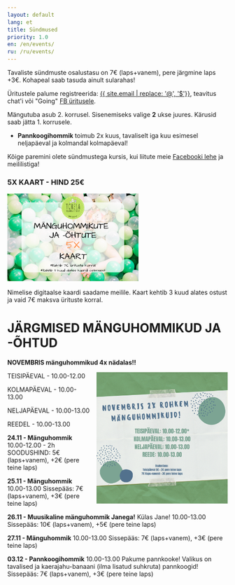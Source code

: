 ```yaml
---
layout: default
lang: et
title: Sündmused
priority: 1.0
en: /en/events/
ru: /ru/events/
---
```


Tavaliste sündmuste osalustasu on 7€ (laps+vanem), pere järgmine laps +3€. Kohapeal saab tasuda ainult sularahas!

Üritustele palume registreerida: [{{ site.email | replace: '@', '$'}}](mailto), teavitus chat'i või "Going" [FB üritusele](https://www.facebook.com/pg/Torelamangutuba/events/).

Mängutuba asub 2. korrusel. Sisenemiseks valige **2** ukse juures. Kärusid saab jätta 1. korrusele.

 * **Pannkoogihommik** toimub 2x kuus, tavaliselt iga kuu esimesel neljapäeval ja kolmandal kolmapäeval!
 
Kõige paremini olete sündmustega kursis, kui liitute meie [Facebooki lehe](https://www.facebook.com/Torelamangutuba/events/) ja meililistiga! 

### 5X KAART - HIND 25€

<img alt="5x kaart" src="5x-kaart.png" height="200">

Nimelise digitaalse kaardi saadame meilile. Kaart kehtib 3 kuud alates ostust ja vaid 7€ maksva ürituste korral.


# JÄRGMISED MÄNGUHOMMIKUD JA -ÕHTUD


**NOVEMBRIS mänguhommikud 4x nädalas!!**

<img alt="november" src="november.png" height="300" style="float: right; margin-top: 0em; margin-left: 1em">

TEISIPÄEVAL - 10.00-12.00

KOLMAPÄEVAL - 10.00-13.00

NELJAPÄEVAL - 10.00-13.00

REEDEL - 10.00-13.00


**24.11 - Mänguhommik**
10.00-12.00 - 2h
SOODUSHIND: 5€ (laps+vanem), +2€ (pere teine laps)


**25.11 - Mänguhommik**
10.00-13.00
Sissepääs: 7€ (laps+vanem), +3€ (pere teine laps)



**26.11 - Muusikaline mänguhommik Janega!**
Külas Jane!
10.00-13.00
Sissepääs: 10€ (laps+vanem), +5€ (pere teine laps)


**27.11 - Mänguhommik**
10.00-13.00
Sissepääs: 7€ (laps+vanem), +3€ (pere teine laps)


**03.12 - Pannkoogihommik**
10.00-13.00
Pakume pannkooke! Valikus on tavalised ja kaerajahu-banaani (ilma lisatud suhkruta) pannkoogid! 
Sissepääs: 7€ (laps+vanem), +3€ (pere teine laps)


